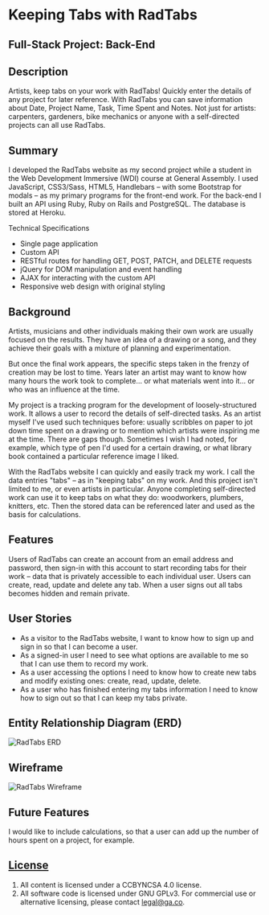 # Keeping Tabs with RadTabs
## Full-Stack Project: Back-End

## Description

Artists, keep tabs on your work with RadTabs! Quickly enter the details of any project for later reference. With RadTabs you can save information about Date, Project Name, Task, Time Spent and Notes. Not just for artists: carpenters, gardeners, bike mechanics or anyone with a self-directed projects can all use RadTabs.

## Summary

I developed the RadTabs website as my second project while a student in the Web Development Immersive (WDI) course at General Assembly. I used JavaScript, CSS3/Sass, HTML5, Handlebars – with some Bootstrap for modals – as my primary programs for the front-end work. For the back-end I built an API using Ruby, Ruby on Rails and PostgreSQL. The database is stored at Heroku.

Technical Specifications
- Single page application
- Custom API
- RESTful routes for handling GET, POST, PATCH, and DELETE requests
- jQuery for DOM manipulation and event handling
- AJAX for interacting with the custom API
- Responsive web design with original styling

## Background

Artists, musicians and other individuals making their own work are usually focused on the results. They have an idea of a drawing or a song, and they achieve their goals with a mixture of planning and experimentation.

But once the final work appears, the specific steps taken in the frenzy of creation may be lost to time. Years later an artist may want to know how many hours the work took to complete… or what materials went into it… or who was an influence at the time.

My project is a tracking program for the development of loosely-structured work. It allows a user to record the details of self-directed tasks. As an artist myself I've used such techniques before: usually scribbles on paper to jot down time spent on a drawing or to mention which artists were inspiring me at the time. There are gaps though. Sometimes I wish I had noted, for example, which type of pen I'd used for a certain drawing, or what library book contained a particular reference image I liked.

With the RadTabs website I can quickly and easily track my work. I call the data entries "tabs" – as in "keeping tabs" on my work. And this project isn't limited to me, or even artists in particular. Anyone completing self-directed work can use it to keep tabs on what they do: woodworkers, plumbers, knitters, etc. Then the stored data can be referenced later and used as the basis for calculations.

## Features

Users of RadTabs can create an account from an email address and password, then sign-in with this account to start recording tabs for their work – data that is privately accessible to each individual user. Users can create, read, update and delete any tab. When a user signs out all tabs becomes hidden and remain private.

## User Stories

- As a visitor to the RadTabs website, I want to know how to sign up and sign in so that I can become a user.
- As a signed-in user I need to see what options are available to me so that I can use them to record my work.
- As a user accessing the options I need to know how to create new tabs and modify existing ones: create, read, update, delete.
- As a user who has finished entering my tabs information I need to know how to sign out so that I can keep my tabs private.

## Entity Relationship Diagram (ERD)
![RadTabs ERD](https://i.imgur.com/a6bfvTf.jpg)

## Wireframe
![RadTabs Wireframe](https://i.imgur.com/g6d9Uck.jpg)

## Future Features

I would like to include calculations, so that a user can add up the number of hours spent on a project, for example.


## [License](LICENSE)

1. All content is licensed under a CC­BY­NC­SA 4.0 license.
1. All software code is licensed under GNU GPLv3. For commercial use or
    alternative licensing, please contact legal@ga.co.
